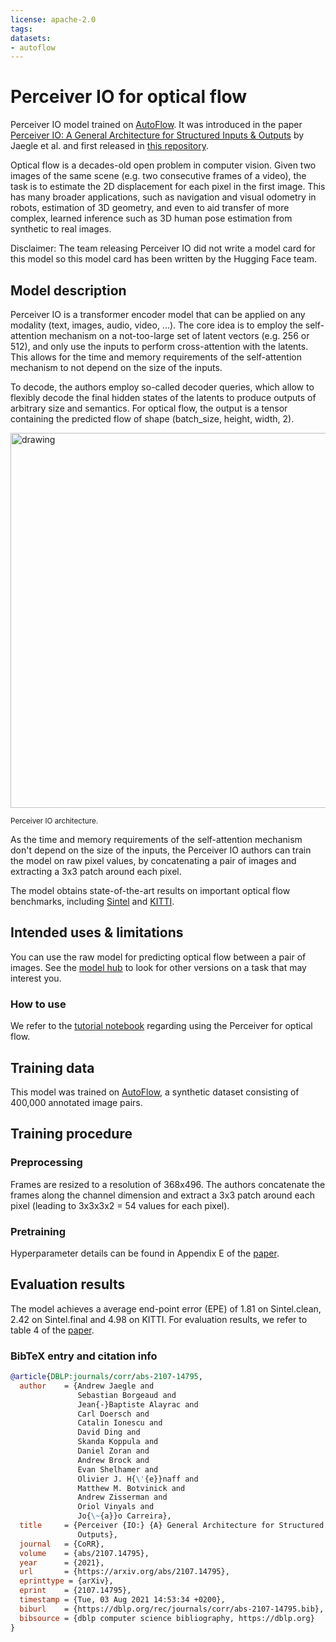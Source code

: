 ```yaml
---
license: apache-2.0
tags:
datasets:
- autoflow
---
```


# Perceiver IO for optical flow

Perceiver IO model trained on [AutoFlow](https://autoflow-google.github.io/). It was introduced in the paper [Perceiver IO: A General Architecture for Structured Inputs & Outputs](https://arxiv.org/abs/2107.14795) by Jaegle et al. and first released in [this repository](https://github.com/deepmind/deepmind-research/tree/master/perceiver). 

Optical flow is a decades-old open problem in computer vision. Given two images of the same scene (e.g. two consecutive frames of a video), the task is to estimate the 2D displacement for each pixel in the first image. This has many broader applications, such as navigation and visual odometry in robots, estimation of 3D geometry, and even to aid transfer of more complex, learned inference such as 3D human pose estimation from synthetic to real images.

Disclaimer: The team releasing Perceiver IO did not write a model card for this model so this model card has been written by the Hugging Face team.

## Model description

Perceiver IO is a transformer encoder model that can be applied on any modality (text, images, audio, video, ...). The core idea is to employ the self-attention mechanism on a not-too-large set of latent vectors (e.g. 256 or 512), and only use the inputs to perform cross-attention with the latents. This allows for the time and memory requirements of the self-attention mechanism to not depend on the size of the inputs. 

To decode, the authors employ so-called decoder queries, which allow to flexibly decode the final hidden states of the latents to produce outputs of arbitrary size and semantics. For optical flow, the output is a tensor containing the predicted flow of shape (batch_size, height, width, 2).

<img src="https://huggingface.co/datasets/huggingface/documentation-images/resolve/main/perceiver_architecture.jpg" alt="drawing" width="600"/>

<small> Perceiver IO architecture.</small>

As the time and memory requirements of the self-attention mechanism don't depend on the size of the inputs, the Perceiver IO authors can train the model on raw pixel values, by concatenating a pair of images and extracting a 3x3 patch around each pixel. 

The model obtains state-of-the-art results on important optical flow benchmarks, including [Sintel](http://sintel.is.tue.mpg.de/) and [KITTI](http://www.cvlibs.net/datasets/kitti/eval_scene_flow.php?benchmark=flow).

## Intended uses & limitations

You can use the raw model for predicting optical flow between a pair of images. See the [model hub](https://huggingface.co/models?search=deepmind/perceiver) to look for other versions on a task that may interest you.

### How to use

We refer to the [tutorial notebook](https://github.com/NielsRogge/Transformers-Tutorials/blob/master/Perceiver/Perceiver_for_Optical_Flow.ipynb) regarding using the Perceiver for optical flow.

## Training data

This model was trained on [AutoFlow](https://autoflow-google.github.io/), a synthetic dataset consisting of 400,000 annotated image pairs. 

## Training procedure

### Preprocessing

Frames are resized to a resolution of 368x496. The authors concatenate the frames along the channel dimension and extract a 3x3 patch around each pixel (leading to 3x3x3x2 = 54 values for each pixel).

### Pretraining

Hyperparameter details can be found in Appendix E of the [paper](https://arxiv.org/abs/2107.14795).

## Evaluation results

The model achieves a average end-point error (EPE) of 1.81 on Sintel.clean,  2.42 on Sintel.final and 4.98 on KITTI. For evaluation results, we refer to table 4 of the [paper](https://arxiv.org/abs/2107.14795).

### BibTeX entry and citation info

```bibtex
@article{DBLP:journals/corr/abs-2107-14795,
  author    = {Andrew Jaegle and
               Sebastian Borgeaud and
               Jean{-}Baptiste Alayrac and
               Carl Doersch and
               Catalin Ionescu and
               David Ding and
               Skanda Koppula and
               Daniel Zoran and
               Andrew Brock and
               Evan Shelhamer and
               Olivier J. H{\'{e}}naff and
               Matthew M. Botvinick and
               Andrew Zisserman and
               Oriol Vinyals and
               Jo{\~{a}}o Carreira},
  title     = {Perceiver {IO:} {A} General Architecture for Structured Inputs {\&}
               Outputs},
  journal   = {CoRR},
  volume    = {abs/2107.14795},
  year      = {2021},
  url       = {https://arxiv.org/abs/2107.14795},
  eprinttype = {arXiv},
  eprint    = {2107.14795},
  timestamp = {Tue, 03 Aug 2021 14:53:34 +0200},
  biburl    = {https://dblp.org/rec/journals/corr/abs-2107-14795.bib},
  bibsource = {dblp computer science bibliography, https://dblp.org}
}
```